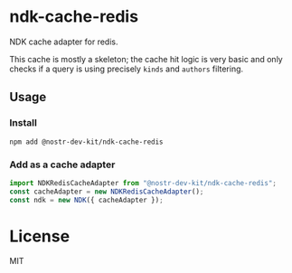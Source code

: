 # ndk-cache-redis

NDK cache adapter for redis.

This cache is mostly a skeleton; the cache hit logic is very basic and only checks if
a query is using precisely `kinds` and `authors` filtering.

## Usage

### Install

```
npm add @nostr-dev-kit/ndk-cache-redis
```

### Add as a cache adapter

```ts
import NDKRedisCacheAdapter from "@nostr-dev-kit/ndk-cache-redis";
const cacheAdapter = new NDKRedisCacheAdapter();
const ndk = new NDK({ cacheAdapter });
```

# License

MIT
